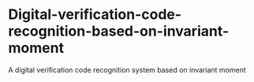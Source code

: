 # Digital-verification-code-recognition-based-on-invariant-moment
A digital verification code recognition system based on invariant moment
